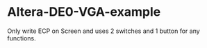 # Altera-DE0-VGA-example
Only write ECP on Screen and uses 2 switches and 1 button for any functions.
